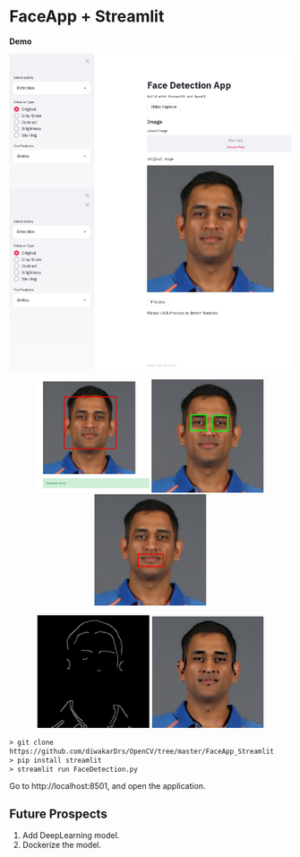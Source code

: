 

# FaceApp + Streamlit

 <p><strong>Demo</strong></strong></p>

 <p align='center'>
 
 <img src = "https://github.com/diwakarDrs/OpenCV/blob/master/FaceApp_Streamlit/Readme_resource/Face_app.png" width = 600 alt="StreamLit_App">
 </p>
 
  <p float="left" align='center'>
 
 <img src = "https://github.com/diwakarDrs/OpenCV/blob/master/FaceApp_Streamlit/Readme_resource/face.PNG" width = 200 alt="Face">
 
 <img src = "https://github.com/diwakarDrs/OpenCV/blob/master/FaceApp_Streamlit/Readme_resource/eye.PNG" width = 200 alt="Eye">
  
 <img src = "https://github.com/diwakarDrs/OpenCV/blob/master/FaceApp_Streamlit/Readme_resource/smile.PNG" width = 200 alt="smile">
 
 </p>
 
  <p float="left" align='center'>
 <img src = "https://github.com/diwakarDrs/OpenCV/blob/master/FaceApp_Streamlit/Readme_resource/cannize.PNG" width = 200 alt="canny">
 
 <img src = "https://github.com/diwakarDrs/OpenCV/blob/master/FaceApp_Streamlit/Readme_resource/cartonize.PNG" width = 200 alt="cartoon">
  
 
 
 </p>

```
> git clone https://github.com/diwakarDrs/OpenCV/tree/master/FaceApp_Streamlit
> pip install streamlit
> streamlit run FaceDetection.py
```
Go to http://localhost:8501, and open the application.

## Future Prospects
1. Add DeepLearning model.
2. Dockerize the model.

